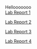 Hellooooooo
<br />
[Lab Report 1](https://hall003.github.io/cse15l-lab-reports/boof.html)

[Lab Report 2](https://hall003.github.io/cse15l-lab-reports/LabReport2.html)

[Lab Report 3](https://hall003.github.io/cse15l-lab-reports/LabReport3.html)

[Lab Report 4](https://hall003.github.io/cse15l-lab-reports/LabReport4.html)
